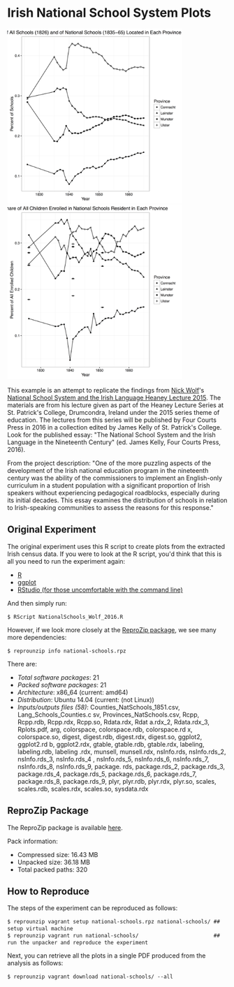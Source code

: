 Irish National School System Plots 
==================================

<img src="Rplots-1.png" height="400">   <img src="Rplots-2.png" height="400">

This example is an attempt to replicate the findings from [Nick Wolf](http://www.nmwolf.net/)'s [National School System and the Irish Language Heaney Lecture 2015](http://doi.org/10.17605/OSF.IO/PGK8V). The materials are from his lecture given as part of the Heaney Lecture Series at St. Patrick's College, Drumcondra, Ireland under the 2015 series theme of education. The lectures from this series will be published by Four Courts Press in 2016 in a collection edited by James Kelly of St. Patrick's College. Look for the published essay: "The National School System and the Irish Language in the Nineteenth Century" (ed. James Kelly, Four Courts Press, 2016).

From the project description: "One of the more puzzling aspects of the development of the Irish national education program in the nineteenth century was the ability of the commissioners to implement an English-only curriculum in a student population with a significant proportion of Irish speakers without experiencing pedagogical roadblocks, especially during its initial decades. This essay examines the distribution of schools in relation to Irish-speaking communities to assess the reasons for this response."

Original Experiment
-------------------
The original experiment uses this R script to create plots from the extracted Irish census data. If you were to look at the R script, you'd think that this is all you need to run the experiment again:

* [R](https://www.r-project.org/)
* [ggplot](http://ggplot2.org/)
* [RStudio (for those uncomfortable with the command line)](https://www.rstudio.com/products/rstudio/download/)

And then simply run: 

    $ RScript NationalSchools_Wolf_2016.R

However, if we look more closely at the [ReproZip package](https://osf.io/wfvqr/), we see many more dependencies:

    $ reprounzip info national-schools.rpz

There are: 
* *Total software packages*: 21
* *Packed software packages*: 21
* *Architecture*: x86_64 (current: amd64)
* *Distribution*: Ubuntu 14.04 (current: (not Linux))
*  *Inputs/outputs files (58)*: Counties_NatSchools_1851.csv, Lang_Schools_Counties.c
sv, Provinces_NatSchools.csv, Rcpp, Rcpp.rdb, Rcpp.rdx, Rcpp.so, Rdata.rdx, Rdat
a.rdx_2, Rdata.rdx_3, Rplots.pdf, arg, colorspace, colorspace.rdb, colorspace.rd
x, colorspace.so, digest, digest.rdb, digest.rdx, digest.so, ggplot2, ggplot2.rd
b, ggplot2.rdx, gtable, gtable.rdb, gtable.rdx, labeling, labeling.rdb, labeling
.rdx, munsell, munsell.rdx, nsInfo.rds, nsInfo.rds_2, nsInfo.rds_3, nsInfo.rds_4
, nsInfo.rds_5, nsInfo.rds_6, nsInfo.rds_7, nsInfo.rds_8, nsInfo.rds_9, package.
rds, package.rds_2, package.rds_3, package.rds_4, package.rds_5, package.rds_6,
package.rds_7, package.rds_8, package.rds_9, plyr, plyr.rdb, plyr.rdx, plyr.so,
scales, scales.rdb, scales.rdx, scales.so, sysdata.rdx

ReproZip Package
----------------

The ReproZip package is available [here](https://osf.io/wfvqr/).

Pack information:
* Compressed size: 16.43 MB
* Unpacked size: 36.18 MB
* Total packed paths: 320

How to Reproduce
----------------

The steps of the experiment can be reproduced as follows:

    $ reprounzip vagrant setup national-schools.rpz national-schools/ ## setup virtual machine
    $ reprounzip vagrant run national-schools/                        ## run the unpacker and reproduce the experiment

Next, you can retrieve all the plots in a single PDF produced from the analysis as follows:

    $ reprounzip vagrant download national-schools/ --all
